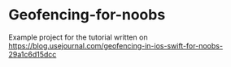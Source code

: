# Geofencing-for-noobs
Example project for the tutorial written on https://blog.usejournal.com/geofencing-in-ios-swift-for-noobs-29a1c6d15dcc

